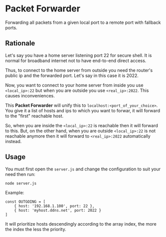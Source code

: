 # Packet Forwarder

Forwarding all packets from a given local port to a remote port with fallback ports.

## Rationale

Let's say you have a home server listening port 22 for secure shell. It is normal for broadband internet not to have end-to-end direct access.

Thus, to connect to the home server from outside you need the router's public ip and the forwarded port. Let's say in this case it is 2022.

Now, you want to connect to your home server from inside you use `<local_ip>:22` but when you are outside you use `<real_ip>:2022`. This causes inconveniences.

This **Packet Forwarder** will unify this to `localhost:<port_of_your_choice>`. You give it a list of hosts and ips to which you want to forwar, it will forward to the "first" reachable host.

So, when you are inside the `<local_ip>:22` is reachable then it will forward to this. But, on the other hand, when you are outside `<local_ip>:22` is not reachable anymore then it will forward to `<real_ip>:2022` automatically instead.


## Usage

You must first open the `server.js` and change the configuration to suit your need then run:

```
node server.js
```

Example:

```
const OUTGOING = [
    { host: '192.168.1.100', port: 22 },
    { host: 'myhost.ddns.net', port: 2022 }
]
```

It will prioritize hosts descendingly according to the array index, the more the index the less the priority.
